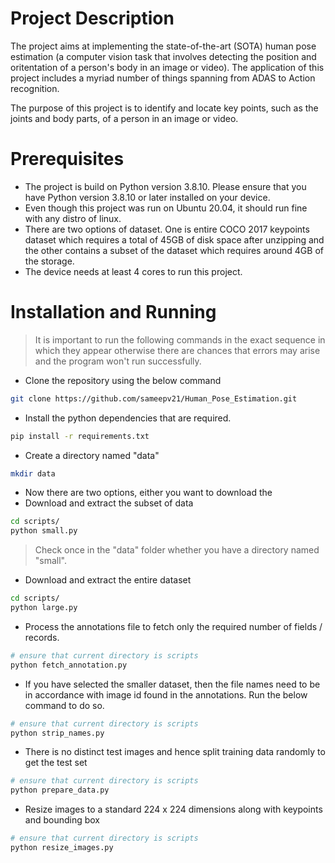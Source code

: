 # Project Description
The project aims at implementing the state-of-the-art (SOTA) human pose estimation (a computer vision task that involves detecting the position and oritentation of a person's body in an image or video). The application of this project includes a myriad number of things spanning from ADAS to Action recognition.

The purpose of this project is to identify and locate key points, such as the joints and body parts, of a person in an image or video.

# Prerequisites
* The project is build on Python version 3.8.10. Please ensure that you have Python version 3.8.10 or later installed on your device.
* Even though this project was run on Ubuntu 20.04, it should run fine with any distro of linux.
* There are two options of dataset. One is entire COCO 2017 keypoints dataset which requires a total of 45GB of disk space after unzipping and the other contains a subset of the dataset which requires around 4GB of the storage.
* The device needs at least 4 cores to run this project. 

# Installation and Running
> It is important to run the following commands in the exact sequence in which they appear otherwise there are chances that errors may arise and the program won't run successfully.
* Clone the repository using the below command
```bash
git clone https://github.com/sameepv21/Human_Pose_Estimation.git
```
* Install the python dependencies that are required.
```bash
pip install -r requirements.txt
```
* Create a directory named "data"
```bash
mkdir data
```
* Now there are two options, either you want to download the 
* Download and extract the subset of data
```bash
cd scripts/
python small.py
```
> Check once in the "data" folder whether you have a directory named "small".
* Download and extract the entire dataset
```bash
cd scripts/
python large.py
```
* Process the annotations file to fetch only the required number of fields / records.
```bash
# ensure that current directory is scripts
python fetch_annotation.py
```
* If you have selected the smaller dataset, then the file names need to be in accordance with image id found in the annotations. Run the below command to do so.
```bash
# ensure that current directory is scripts 
python strip_names.py
```
* There is no distinct test images and hence split training data randomly to get the test set
```bash
# ensure that current directory is scripts
python prepare_data.py
```
* Resize images to a standard 224 x 224 dimensions along with keypoints and bounding box
```bash
# ensure that current directory is scripts
python resize_images.py
```